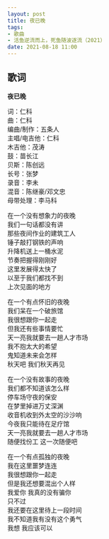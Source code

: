 ```yaml
---
layout: post
title: 夜已晚
tags: 
- 歌曲
- 活鱼逆流而上，死鱼随波逐流（2021）
date: 2021-08-18 11:00
---
```


## 歌词

**夜已晚**

词：仁科  
曲：仁科  
编曲/制作：五条人  
主唱/电吉他：仁科  
木吉他：茂涛  
鼓：苗长江  
贝斯：陈创远  
长号：张梦  
录音：李未  
混音：陈继豪/邓文忠  
母带处理：李马科

在一个没有想象力的夜晚  
我们一句话都没有讲  
那些夜间作业的建筑工人  
锤子敲打钢铁的声响  
升降机送上一桶水泥  
节奏把握得刚刚好  
这里发展得太快了  
以至于我们都找不到  
上次见面的地方

在一个有点怀旧的夜晚  
我们呆在一个破旅馆  
我很想跟你一起走  
但我还有些事情要忙  
天一亮我就要去一趟人才市场  
我不抱太大的希望  
鬼知道未来会怎样  
秋天吧 我们秋天再见

在一个没有故事的夜晚  
我们都不知道该怎么样  
停车场守夜的保安  
在梦里掉进万丈深渊  
收音机收到外太空的沙沙响  
今夜我只能待在足疗馆  
天一亮我就要去一趟人才市场  
随便找份工 这一次随便吧  

在一个有点孤独的夜晚  
我在这里噩梦连连  
我很想跟你一起走  
但是我还想要混出个人样  
我爱你 我真的没有骗你  
只不过  
我还要在这里待上一段时间  
我不知道我有没有这个勇气  
我想 我应该可以
